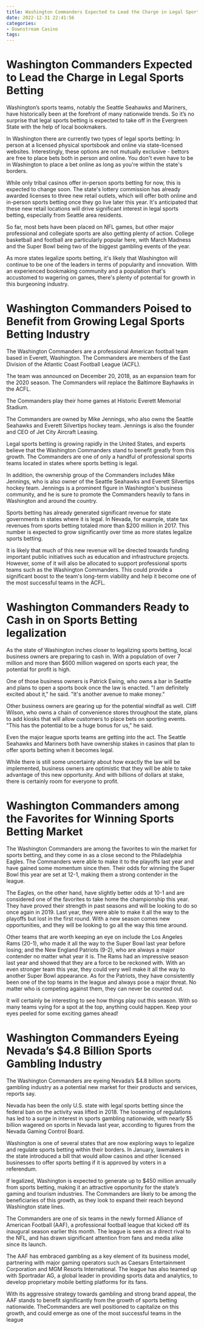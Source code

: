 ```yaml
---
title: Washington Commanders Expected to Lead the Charge in Legal Sports Betting
date: 2022-12-31 22:41:56
categories:
- Downstream Casino
tags:
---
```



#  Washington Commanders Expected to Lead the Charge in Legal Sports Betting

Washington’s sports teams, notably the Seattle Seahawks and Mariners, have historically been at the forefront of many nationwide trends. So it’s no surprise that legal sports betting is expected to take off in the Evergreen State with the help of local bookmakers.

In Washington there are currently two types of legal sports betting: In person at a licensed physical sportsbook and online via state-licensed websites. Interestingly, these options are not mutually exclusive - bettors are free to place bets both in person and online. You don't even have to be in Washington to place a bet online as long as you're within the state's borders.

While only tribal casinos offer in-person sports betting for now, this is expected to change soon. The state's lottery commission has already awarded licenses to three new retail outlets, which will offer both online and in-person sports betting once they go live later this year. It's anticipated that these new retail locations will drive significant interest in legal sports betting, especially from Seattle area residents.

So far, most bets have been placed on NFL games, but other major professional and collegiate sports are also getting plenty of action. College basketball and football are particularly popular here, with March Madness and the Super Bowl being two of the biggest gambling events of the year.

As more states legalize sports betting, it's likely that Washington will continue to be one of the leaders in terms of popularity and innovation. With an experienced bookmaking community and a population that's accustomed to wagering on games, there's plenty of potential for growth in this burgeoning industry.

#  Washington Commanders Poised to Benefit from Growing Legal Sports Betting Industry

The Washington Commanders are a professional American football team based in Everett, Washington. The Commanders are members of the East Division of the Atlantic Coast Football League (ACFL).

The team was announced on December 20, 2018, as an expansion team for the 2020 season. The Commanders will replace the Baltimore Bayhawks in the ACFL.

The Commanders play their home games at Historic Everett Memorial Stadium.

The Commanders are owned by Mike Jennings, who also owns the Seattle Seahawks and Everett Silvertips hockey team. Jennings is also the founder and CEO of Jet City Aircraft Leasing.

Legal sports betting is growing rapidly in the United States, and experts believe that the Washington Commanders stand to benefit greatly from this growth. The Commanders are one of only a handful of professional sports teams located in states where sports betting is legal.

In addition, the ownership group of the Commanders includes Mike Jennings, who is also owner of the Seattle Seahawks and Everett Silvertips hockey team. Jennings is a prominent figure in Washington's business community, and he is sure to promote the Commanders heavily to fans in Washington and around the country.

Sports betting has already generated significant revenue for state governments in states where it is legal. In Nevada, for example, state tax revenues from sports betting totaled more than $200 million in 2017. This number is expected to grow significantly over time as more states legalize sports betting.

It is likely that much of this new revenue will be directed towards funding important public initiatives such as education and infrastructure projects. However, some of it will also be allocated to support professional sports teams such as the Washington Commanders. This could provide a significant boost to the team's long-term viability and help it become one of the most successful teams in the ACFL.

#  Washington Commanders Ready to Cash in on Sports Betting legalization

As the state of Washington inches closer to legalizing sports betting, local business owners are preparing to cash in. With a population of over 7 million and more than $600 million wagered on sports each year, the potential for profit is high.

One of those business owners is Patrick Ewing, who owns a bar in Seattle and plans to open a sports book once the law is enacted. "I am definitely excited about it," he said. "It's another avenue to make money."

Other business owners are gearing up for the potential windfall as well. Cliff Wilson, who owns a chain of convenience stores throughout the state, plans to add kiosks that will allow customers to place bets on sporting events. "This has the potential to be a huge bonus for us," he said.

Even the major league sports teams are getting into the act. The Seattle Seahawks and Mariners both have ownership stakes in casinos that plan to offer sports betting when it becomes legal.

While there is still some uncertainty about how exactly the law will be implemented, business owners are optimistic that they will be able to take advantage of this new opportunity. And with billions of dollars at stake, there is certainly room for everyone to profit.

#  Washington Commanders among the Favorites for Winning Sports Betting Market

The Washington Commanders are among the favorites to win the market for sports betting, and they come in as a close second to the Philadelphia Eagles. The Commanders were able to make it to the playoffs last year and have gained some momentum since then. Their odds for winning the Super Bowl this year are set at 12-1, making them a strong contender in the league.

The Eagles, on the other hand, have slightly better odds at 10-1 and are considered one of the favorites to take home the championship this year. They have proved their strength in past seasons and will be looking to do so once again in 2019. Last year, they were able to make it all the way to the playoffs but lost in the first round. With a new season comes new opportunities, and they will be looking to go all the way this time around.

Other teams that are worth keeping an eye on include the Los Angeles Rams (20-1), who made it all the way to the Super Bowl last year before losing; and the New England Patriots (9-2), who are always a major contender no matter what year it is. The Rams had an impressive season last year and showed that they are a force to be reckoned with. With an even stronger team this year, they could very well make it all the way to another Super Bowl appearance. As for the Patriots, they have consistently been one of the top teams in the league and always pose a major threat. No matter who is competing against them, they can never be counted out.

It will certainly be interesting to see how things play out this season. With so many teams vying for a spot at the top, anything could happen. Keep your eyes peeled for some exciting games ahead!

#  Washington Commanders Eyeing Nevada’s $4.8 Billion Sports Gambling Industry

The Washington Commanders are eyeing Nevada’s $4.8 billion sports gambling industry as a potential new market for their products and services, reports say.

Nevada has been the only U.S. state with legal sports betting since the federal ban on the activity was lifted in 2018. The loosening of regulations has led to a surge in interest in sports gambling nationwide, with nearly $5 billion wagered on sports in Nevada last year, according to figures from the Nevada Gaming Control Board.

Washington is one of several states that are now exploring ways to legalize and regulate sports betting within their borders. In January, lawmakers in the state introduced a bill that would allow casinos and other licensed businesses to offer sports betting if it is approved by voters in a referendum.

If legalized, Washington is expected to generate up to $450 million annually from sports betting, making it an attractive opportunity for the state’s gaming and tourism industries. The Commanders are likely to be among the beneficiaries of this growth, as they look to expand their reach beyond Washington state lines.

The Commanders are one of six teams in the newly formed Alliance of American Football (AAF), a professional football league that kicked off its inaugural season earlier this month. The league is seen as a direct rival to the NFL, and has drawn significant attention from fans and media alike since its launch.

The AAF has embraced gambling as a key element of its business model, partnering with major gaming operators such as Caesars Entertainment Corporation and MGM Resorts International. The league has also teamed up with Sportradar AG, a global leader in providing sports data and analytics, to develop proprietary mobile betting platforms for its fans.

With its aggressive strategy towards gambling and strong brand appeal, the AAF stands to benefit significantly from the growth of sports betting nationwide. TheCommanders are well positioned to capitalize on this growth, and could emerge as one of the most successful teams in the league